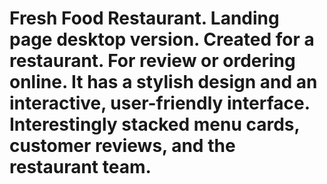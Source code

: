 # Fresh Food Restaurant. Landing page desktop version. Created for a restaurant. For review or ordering online. It has a stylish design and an interactive, user-friendly interface. Interestingly stacked menu cards, customer reviews, and the restaurant team. 
